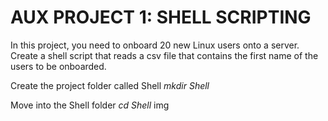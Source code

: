 # AUX PROJECT 1: SHELL SCRIPTING
In this project, you need to onboard 20 new Linux users onto a server. Create a shell script that reads a csv file that contains the first name of the users to be onboarded.

Create the project folder called Shell
*mkdir Shell*

Move into the Shell folder
*cd Shell*
img
